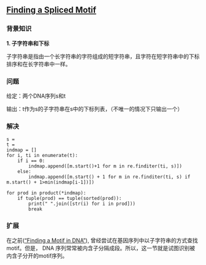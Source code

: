 ## [Finding a Spliced Motif](https://rosalind.info/problems/sseq/)

### 背景知识

**1. 子字符串和下标**

子字符串是指由一个长字符串的字符组成的短字符串，且字符在短字符串中的下标排序和在长字符串中一样。

### 问题

给定：两个DNA序列s和t

输出：t作为s的子字符串在s中的下标列表，（不唯一的情况下只输出一个）

### 解决
    s = 
    t = 
    indmap = []
    for i, ti in enumerate(t):
        if i == 0:
            indmap.append([m.start()+1 for m in re.finditer(ti, s)])
        else:
            indmap.append([m.start() + 1 for m in re.finditer(ti, s) if m.start() + 1>min(indmap[i-1])])

    for prod in product(*indmap):
        if tuple(prod) == tuple(sorted(prod)):
            print(" ".join([str(i) for i in prod]))
            break

### 扩展

在之前([“Finding a Motif in DNA”](https://rosalind.info/problems/subs/)), 曾经尝试在基因序列中以子字符串的方式查找motif。但是， DNA
序列常常被内含子分隔成段。所以，这一节就是试图识别被内含子分开的motif序列。